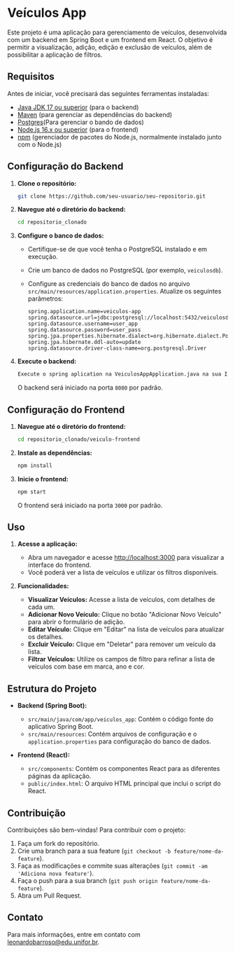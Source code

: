 # Veículos App

Este projeto é uma aplicação para gerenciamento de veículos, desenvolvida com um backend em Spring Boot e um frontend em React. O objetivo é permitir a visualização, adição, edição e exclusão de veículos, além de possibilitar a aplicação de filtros.

## Requisitos

Antes de iniciar, você precisará das seguintes ferramentas instaladas:

- [Java JDK 17 ou superior](https://www.oracle.com/java/technologies/javase-jdk11-downloads.html) (para o backend)
- [Maven](https://maven.apache.org/download.cgi) (para gerenciar as dependências do backend)
- [Postgres](https://www.postgresql.org/)(Para gerenciar o bando de dados)
- [Node.js 16.x ou superior](https://nodejs.org/) (para o frontend)
- [npm](https://www.npmjs.com/get-npm) (gerenciador de pacotes do Node.js, normalmente instalado junto com o Node.js)

## Configuração do Backend

1. **Clone o repositório:**

    ```bash
    git clone https://github.com/seu-usuario/seu-repositorio.git
    ```

2. **Navegue até o diretório do backend:**

    ```bash
    cd repositorio_clonado
    ```

3. **Configure o banco de dados:**

    - Certifique-se de que você tenha o PostgreSQL instalado e em execução.
    - Crie um banco de dados no PostgreSQL (por exemplo, `veiculosdb`).
    - Configure as credenciais do banco de dados no arquivo `src/main/resources/application.properties`. Atualize os seguintes parâmetros:

        ```properties
      spring.application.name=veiculos-app
      spring.datasource.url=jdbc:postgresql://localhost:5432/veiculosdb
      spring.datasource.username=user_app
      spring.datasource.password=user_pass
      spring.jpa.properties.hibernate.dialect=org.hibernate.dialect.PostgreSQLDialect
      spring.jpa.hibernate.ddl-auto=update
      spring.datasource.driver-class-name=org.postgresql.Driver
        ```

4. **Execute o backend:**

    ```bash
    Execute o spring aplication na VeiculosAppApplication.java na sua IDE de escolha. 
    ```

    O backend será iniciado na porta `8080` por padrão.

## Configuração do Frontend

1. **Navegue até o diretório do frontend:**

    ```bash
    cd repositorio_clonado/veiculo-frontend
    ```

2. **Instale as dependências:**

    ```bash
    npm install
    ```

3. **Inicie o frontend:**

    ```bash
    npm start
    ```

    O frontend será iniciado na porta `3000` por padrão.

## Uso

1. **Acesse a aplicação:**

    - Abra um navegador e acesse [http://localhost:3000](http://localhost:3000) para visualizar a interface do frontend.
    - Você poderá ver a lista de veículos e utilizar os filtros disponíveis.

2. **Funcionalidades:**

    - **Visualizar Veículos:** Acesse a lista de veículos, com detalhes de cada um.
    - **Adicionar Novo Veículo:** Clique no botão "Adicionar Novo Veículo" para abrir o formulário de adição.
    - **Editar Veículo:** Clique em "Editar" na lista de veículos para atualizar os detalhes.
    - **Excluir Veículo:** Clique em "Deletar" para remover um veículo da lista.
    - **Filtrar Veículos:** Utilize os campos de filtro para refinar a lista de veículos com base em marca, ano e cor.

## Estrutura do Projeto

- **Backend (Spring Boot):**
  - `src/main/java/com/app/veiculos_app`: Contém o código fonte do aplicativo Spring Boot.
  - `src/main/resources`: Contém arquivos de configuração e o `application.properties` para configuração do banco de dados.

- **Frontend (React):**
  - `src/components`: Contém os componentes React para as diferentes páginas da aplicação.
  - `public/index.html`: O arquivo HTML principal que inclui o script do React.

## Contribuição

Contribuições são bem-vindas! Para contribuir com o projeto:

1. Faça um fork do repositório.
2. Crie uma branch para a sua feature (`git checkout -b feature/nome-da-feature`).
3. Faça as modificações e commite suas alterações (`git commit -am 'Adiciona nova feature'`).
4. Faça o push para a sua branch (`git push origin feature/nome-da-feature`).
5. Abra um Pull Request.

## Contato

Para mais informações, entre em contato com [leonardobarroso@edu.unifor.br](mailto:seu-email@exemplo.com).

